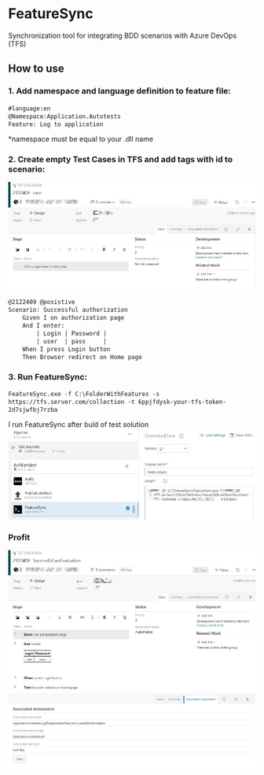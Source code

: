 # FeatureSync
Synchronization tool for integrating BDD scenarios with Azure DevOps (TFS)

## How to use

### 1. Add namespace and language definition to feature file:
```gherkin
#language:en
@Namespace:Application.Autotests
Feature: Log to application
```
*namespace must be equal to your .dll name

### 2. Create empty Test Cases in TFS and add tags with id to scenario:
![Empty case](https://github.com/kharakhorin/FeatureSync/blob/master/Docs/Img/empty_case.JPG)
```gherkin
@2122409 @posistive
Scenario: Successful authorization
	Given I on authorization page
	And I enter:
		| Login | Password |
		| user  | pass     |
	When I press Login button
	Then Browser redirect on Home page
```

### 3. Run FeatureSync:
```
FeatureSync.exe -f C:\FolderWithFeatures -s https://tfs.server.com/collection -t 6ppjfdysk-your-tfs-token-2d7sjwfbj7rzba
```

I run FeatureSync after buld of test solution
![Buld definition](https://github.com/kharakhorin/FeatureSync/blob/master/Docs/Img/build_def.JPG)

### Profit
![Sync case](https://github.com/kharakhorin/FeatureSync/blob/master/Docs/Img/sync_case.JPG)
![Automation](https://github.com/kharakhorin/FeatureSync/blob/master/Docs/Img/automation_case.JPG)
